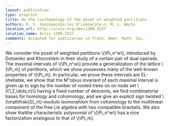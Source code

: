 ```yaml
---
layout: publication
type: preprint
title: On the (co)homology of the poset of weighted partitions
authors: R. S. Gonz&aacute;lez D'Le&oacute;n, M. L. Wachs
location_url: http://arxiv.org/abs/1309.5527
location_name: Arxiv 1309.5527 
comments: Accepted for publication in Trans. Amer. Math. Soc.
--- 
```



We consider the poset of weighted partitions \\(\Pi_n^w\\),  introduced by Dotsenko and Khoroshkin in 
their study of a certain pair of dual operads.   The maximal intervals of  \\(\Pi_n^w\\) provide a 
generalization of the lattice \\(\Pi_n\\) of  partitions,  which we show possesses many of the
well-known properties of \\(\Pi_n\\). In particular,  we prove these intervals are EL-shellable, 
we show that the M\"obius invariant of each maximal interval is given up to sign by the number of
rooted trees on on node set \\(\{1,2,\dots,n\}\\) having a fixed number of descents,  we
find combinatorial bases for homology and cohomology, and we give an explicit sign twisted
\\(\mathfrak{S}_n\\)-module isomorphism from cohomology to the multilinear component of the free 
Lie algebra with two compatible brackets.  We  also show thatthe characteristic polynomial of 
\\(\Pi_n^w\\) has 
a nice factorization analogous to that of  \\(\Pi_n\\).


